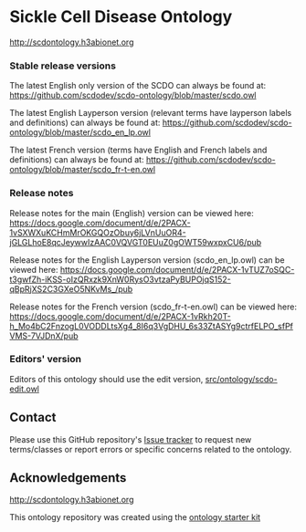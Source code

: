 # Sickle Cell Disease Ontology

http://scdontology.h3abionet.org

### Stable release versions

The latest English only version of the SCDO can always be found at:
https://github.com/scdodev/scdo-ontology/blob/master/scdo.owl

The latest English Layperson version (relevant terms have layperson labels and definitions) can always be found at:
https://github.com/scdodev/scdo-ontology/blob/master/scdo_en_lp.owl

The latest French version (terms have English and French labels and definitions) can always be found at:
https://github.com/scdodev/scdo-ontology/blob/master/scdo_fr-t-en.owl

### Release notes

Release notes for the main (English) version can be viewed here:
https://docs.google.com/document/d/e/2PACX-1vSXWXuKCHmMrOKGQOzObuy6jLVnUuOR4-jGLGLhoE8qcJeywwIzAAC0VQVGT0EUuZ0gOWT59wxpxCU6/pub

Release notes for the English Layperson version (scdo_en_lp.owl) can be viewed here:
https://docs.google.com/document/d/e/2PACX-1vTUZ7oSQC-t3gwfZh-iKSS-oIzQRxzk9XnW0RysO3vtzaPyBUPOjqS152-qBpRjXS2C3GXeO5NKvMs_/pub

Release notes for the French version (scdo_fr-t-en.owl) can be viewed here:
https://docs.google.com/document/d/e/2PACX-1vRkh20T-h_Mo4bC2FnzogL0VODDLtsXg4_8I6q3VgDHU_6s33ZtASYg9ctrfELPO_sfPfVMS-7VJDnX/pub

### Editors' version

Editors of this ontology should use the edit version, [src/ontology/scdo-edit.owl](src/ontology/scdo-edit.owl)

## Contact

Please use this GitHub repository's [Issue tracker](https://github.com/scdodev/scdo-ontology/issues) to request new terms/classes or report errors or specific concerns related to the ontology.

## Acknowledgements

http://scdontology.h3abionet.org

This ontology repository was created using the [ontology starter kit](https://github.com/INCATools/ontology-starter-kit)
